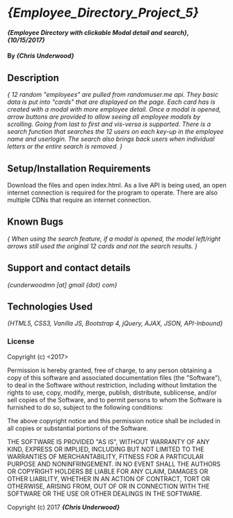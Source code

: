 # _{Employee_Directory_Project_5}_

#### _{Employee Directory with clickable Modal detail and search}, {10/15/2017}_

#### By _**{Chris Underwood}**_

## Description

_{ 12 random "employees" are pulled from randomuser.me api. They basic data is put into "cards" that are displayed on the page. Each card has is created with a modal with more employee detail. Once a modal is opened, arrow buttons are provided to allow seeing all employee modals by scrolling. Going from last to first and vis-versa is supported. There is a search function that searches the 12 users on each key-up in the employee name and userlogin. The search also brings back users when individual letters or the entire search is removed.
   }_

## Setup/Installation Requirements

Download the files and open index.html. As a live API is being used, an open internet connection is required for the program to operate. There are also multiple CDNs that require an internet connection.


## Known Bugs

_{ When using the search feature, if a modal is opened, the model left/right arrows still used the original 12 cards and not the search results. }_

## Support and contact details

_{cunderwoodmn [at] gmail {dot} com}_

## Technologies Used

_{HTML5, CSS3, Vanilla JS, Bootstrap 4, jQuery, AJAX, JSON, API-Inbound}_

### License

Copyright (c) <2017> <Chris Underwood>

Permission is hereby granted, free of charge, to any person obtaining a copy of this software and associated documentation files (the "Software"), to deal in the Software without restriction, including without limitation the rights to use, copy, modify, merge, publish, distribute, sublicense, and/or sell copies of the Software, and to permit persons to whom the Software is furnished to do so, subject to the following conditions:

The above copyright notice and this permission notice shall be included in all copies or substantial portions of the Software.

THE SOFTWARE IS PROVIDED "AS IS", WITHOUT WARRANTY OF ANY KIND, EXPRESS OR IMPLIED, INCLUDING BUT NOT LIMITED TO THE WARRANTIES OF MERCHANTABILITY, FITNESS FOR A PARTICULAR PURPOSE AND NONINFRINGEMENT. IN NO EVENT SHALL THE AUTHORS OR COPYRIGHT HOLDERS BE LIABLE FOR ANY CLAIM, DAMAGES OR OTHER LIABILITY, WHETHER IN AN ACTION OF CONTRACT, TORT OR OTHERWISE, ARISING FROM, OUT OF OR IN CONNECTION WITH THE SOFTWARE OR THE USE OR OTHER DEALINGS IN THE SOFTWARE.

Copyright (c) 2017 **_{Chris Underwood}_**
